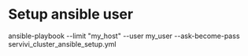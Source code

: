 # Setup ansible user
ansible-playbook --limit "my_host" --user my_user --ask-become-pass servivi_cluster_ansible_setup.yml